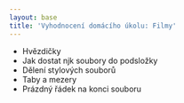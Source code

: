 ```yaml
---
layout: base
title: 'Vyhodnocení domácího úkolu: Filmy'
---
```


- Hvězdičky
- Jak dostat njk soubory do podsložky
- Dělení stylových souborů
- Taby a mezery
- Prázdný řádek na konci souboru
